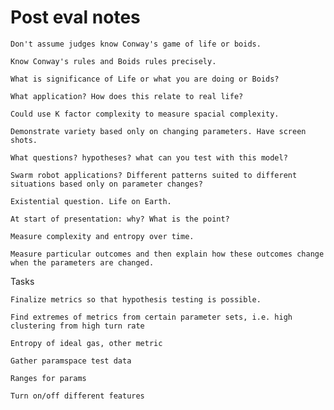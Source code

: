 # Post eval notes

    Don't assume judges know Conway's game of life or boids.

    Know Conway's rules and Boids rules precisely.

    What is significance of Life or what you are doing or Boids?

    What application? How does this relate to real life?

    Could use K factor complexity to measure spacial complexity.

    Demonstrate variety based only on changing parameters. Have screen shots.

    What questions? hypotheses? what can you test with this model?

    Swarm robot applications? Different patterns suited to different situations based only on parameter changes?

    Existential question. Life on Earth. 

    At start of presentation: why? What is the point?

    Measure complexity and entropy over time.

    Measure particular outcomes and then explain how these outcomes change when the parameters are changed.

Tasks

    Finalize metrics so that hypothesis testing is possible. 

    Find extremes of metrics from certain parameter sets, i.e. high clustering from high turn rate

    Entropy of ideal gas, other metric

    Gather paramspace test data

    Ranges for params

    Turn on/off different features

    
